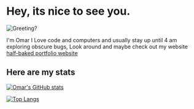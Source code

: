 # Hey, its nice to see you.
![Greeting?](https://media.giphy.com/media/fPSxQDOJ7bGso/giphy.gif)

I'm Omar I Love code and computers and usually stay up until 4 am exploring obscure bugs, Look around and maybe check out my website [half-baked portfolio website](codebyomar.ml) 

## Here are my stats
[![Omar's GitHub stats](https://github-readme-stats.vercel.app/api?username=OmarAhmed-A&show_icons=true&theme=nightowl)](https://github.com/anuraghazra/github-readme-stats)

[![Top Langs](https://github-readme-stats.vercel.app/api/top-langs/?username=OmarAhmed-A&layout=compact&langs_count=10&exclude_repo=PortfolioWebsite)](https://github.com/anuraghazra/github-readme-stats)

